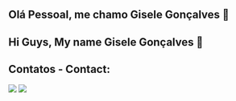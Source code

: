 ## Olá Pessoal, me chamo Gisele Gonçalves 👋
## Hi Guys, My name Gisele Gonçalves 👋

<!--
**gzenha/gzenha** is a ✨ _special_ ✨ repository because its `README.md` (this file) appears on your GitHub profile.

- 👩‍🎓 I graduated in: System for web, Post-Graduate: QA and software testing and Software Engineering with Emphasis on Quality and Software Testing
- 👩‍🎓 Sou Formada em: Sistema para web, Pós-Graduada: QA e teste de software e Engenharia de Software com Ênfase em Qualidade e Teste de Software
- 🔭 I’m currently working on ... I'm QA Engineer in Sidia
- 🔭 Atualmente estou trabalhando em ... Sou QA Engineer na Sidia
- 🌱 I’m currently learning ... Roboot, Cypress, Playwright, Codeceptjs, Appium and others..
- 🌱 Atualmente estou aprendendo .... Roboot, Cypress, Playwright, Codeceptjs, Appium entre outros..
- ⚡ Fun fact: ... Love street racing, understand a little about air miles
- ⚡ Curiosidades: ... Amo corrida de rua, entendo um pouco sobre milhas milhas aéreas
-->

## Contatos - Contact:
<div>
  <a href = "mailto:giselepgoncalves@gmail.com"><img loading="lazy" src="https://img.shields.io/badge/Gmail-D14836?style=for-the-badge&logo=gmail&logoColor=white" target="_blank"></a>
<a href="https://www.linkedin.com/in/gzenha/" target="_blank"><img loading="lazy" src="https://img.shields.io/badge/-LinkedIn-%230077B5?style=for-the-badge&logo=linkedin&logoColor=white" target="_blank"></a> 
</div>


